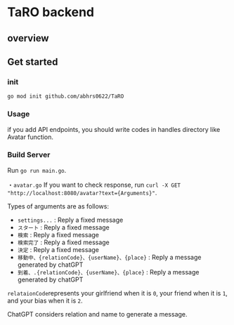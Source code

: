 # TaRO backend

## overview

## Get started

### init

```
go mod init github.com/abhrs0622/TaRO
```

### Usage

if you add API endpoints, you should write codes in handles directory like Avatar function.

### Build Server

 Run `go run main.go`.

・`avatar.go`
 If you want to check response, run `curl -X GET "http://localhost:8080/avatar?text={Arguments}"`.

 Types of arguments are as follows:
 - `settings...` : Reply a fixed message
 - `スタート` : Reply a fixed message
 - `検索` : Reply a fixed message
 - `検索完了` : Reply a fixed message
 - `決定` : Reply a fixed message
 - `移動中、{relationCode}、{userName}、{place}` : Reply a message generated by chatGPT
 - `到着、.{relationCode}、{userName}、{place}` :  Reply a message generated by chatGPT

 `relataionCode`represents your girlfriend when it is `0`, your friend when it is `1`, and your bias when it is `2`.
 
ChatGPT considers relation and name to generate a message.
